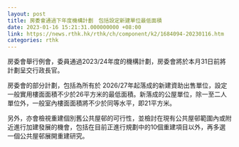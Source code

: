 ```yaml
---
layout: post
title: 房委會通過下年度機構計劃　包括設定新建單位最低面積
date: 2023-01-16 15:21:31.000000000 +08:00
link: https://news.rthk.hk/rthk/ch/component/k2/1684094-20230116.htm
categories: rthk
---
```


房委會舉行例會，委員通過2023/24年度的機構計劃，房委會將於本月31日前將計劃呈交行政長官。

房委會的部分計劃，包括為所有於 2026/27年起落成的新建資助出售單位，設定一般實用樓面面積不少於26平方米的最低面積。新落成的公屋單位，除一至二人單位外，一般室內樓面面積將不少於同等水平，即21平方米。

另外，亦會檢視重建個別舊公共屋邨的可行性，並檢討在現有公共屋邨範圍內或附近進行加建發展的機會，包括在目前正進行規劃中的10個重建項目以外，再多選一個公共屋邨展開重建研究。

